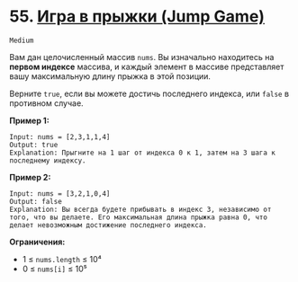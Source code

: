# 55. [Игра в прыжки (Jump Game)](https://leetcode.com/problems/jump-game/description/)

`Medium`

Вам дан целочисленный массив `nums`. Вы изначально находитесь на **первом индексе** массива, и каждый элемент в массиве представляет вашу максимальную длину прыжка в этой позиции.

Верните `true`, если вы можете достичь последнего индекса, или `false` в противном случае.

**Пример 1:**
```
Input: nums = [2,3,1,1,4]
Output: true
Explanation: Прыгните на 1 шаг от индекса 0 к 1, затем на 3 шага к последнему индексу.
```

**Пример 2:**
```
Input: nums = [3,2,1,0,4]
Output: false
Explanation: Вы всегда будете прибывать в индекс 3, независимо от того, что вы делаете. Его максимальная длина прыжка равна 0, что делает невозможным достижение последнего индекса.
```

**Ограничения:**

*   1 ≤ `nums.length` ≤ 10⁴
*   0 ≤ `nums[i]` ≤ 10⁵
